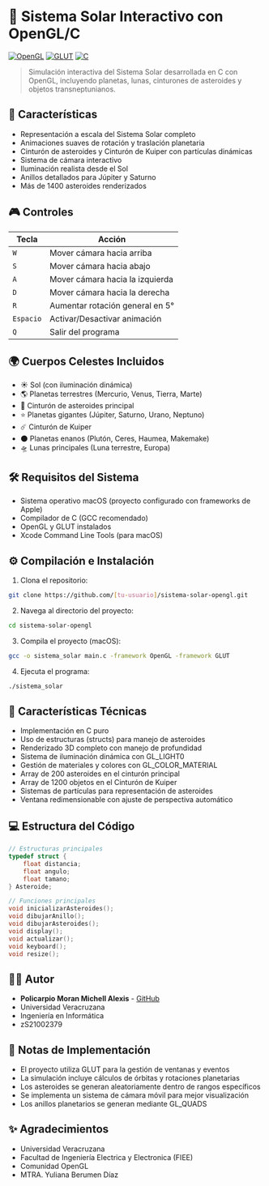 # 🌌 Sistema Solar Interactivo con OpenGL/C
[![OpenGL](https://img.shields.io/badge/OpenGL-3.3-blue.svg)](https://www.opengl.org/)
[![GLUT](https://img.shields.io/badge/GLUT-3.0-green.svg)](https://www.opengl.org/resources/libraries/glut/)
[![C](https://img.shields.io/badge/language-C-orange.svg)](https://en.wikipedia.org/wiki/C_(programming_language))

> Simulación interactiva del Sistema Solar desarrollada en C con OpenGL, incluyendo planetas, lunas, cinturones de asteroides y objetos transneptunianos.

## 🚀 Características

- Representación a escala del Sistema Solar completo
- Animaciones suaves de rotación y traslación planetaria
- Cinturón de asteroides y Cinturón de Kuiper con partículas dinámicas
- Sistema de cámara interactivo
- Iluminación realista desde el Sol
- Anillos detallados para Júpiter y Saturno
- Más de 1400 asteroides renderizados

## 🎮 Controles

| Tecla | Acción |
|-------|---------|
| `W` | Mover cámara hacia arriba |
| `S` | Mover cámara hacia abajo |
| `A` | Mover cámara hacia la izquierda |
| `D` | Mover cámara hacia la derecha |
| `R` | Aumentar rotación general en 5° |
| `Espacio` | Activar/Desactivar animación |
| `Q` | Salir del programa |

## 🌍 Cuerpos Celestes Incluidos

- ☀️ Sol (con iluminación dinámica)
- 🌎 Planetas terrestres (Mercurio, Venus, Tierra, Marte)
- 🌌 Cinturón de asteroides principal
- ⭐ Planetas gigantes (Júpiter, Saturno, Urano, Neptuno)
- ☄️ Cinturón de Kuiper
- 🌑 Planetas enanos (Plutón, Ceres, Haumea, Makemake)
- 🛸 Lunas principales (Luna terrestre, Europa)

## 🛠️ Requisitos del Sistema

- Sistema operativo macOS (proyecto configurado con frameworks de Apple)
- Compilador de C (GCC recomendado)
- OpenGL y GLUT instalados
- Xcode Command Line Tools (para macOS)

## ⚙️ Compilación e Instalación

1. Clona el repositorio:
```bash
git clone https://github.com/[tu-usuario]/sistema-solar-opengl.git
```

2. Navega al directorio del proyecto:
```bash
cd sistema-solar-opengl
```

3. Compila el proyecto (macOS):
```bash
gcc -o sistema_solar main.c -framework OpenGL -framework GLUT
```

4. Ejecuta el programa:
```bash
./sistema_solar
```

## 🎯 Características Técnicas

- Implementación en C puro
- Uso de estructuras (structs) para manejo de asteroides
- Renderizado 3D completo con manejo de profundidad
- Sistema de iluminación dinámica con GL_LIGHT0
- Gestión de materiales y colores con GL_COLOR_MATERIAL
- Array de 200 asteroides en el cinturón principal
- Array de 1200 objetos en el Cinturón de Kuiper
- Sistemas de partículas para representación de asteroides
- Ventana redimensionable con ajuste de perspectiva automático

## 💻 Estructura del Código

```c
// Estructuras principales
typedef struct {
    float distancia;
    float angulo;
    float tamano;
} Asteroide;

// Funciones principales
void inicializarAsteroides();
void dibujarAnillo();
void dibujarAsteroides();
void display();
void actualizar();
void keyboard();
void resize();
```

## 👨‍💻 Autor

- **Policarpio Moran Michell Alexis** - [GitHub](https://github.com/[tu-usuario])
- Universidad Veracruzana
- Ingeniería en Informática
- zS21002379

## 📝 Notas de Implementación

- El proyecto utiliza GLUT para la gestión de ventanas y eventos
- La simulación incluye cálculos de órbitas y rotaciones planetarias
- Los asteroides se generan aleatoriamente dentro de rangos específicos
- Se implementa un sistema de cámara móvil para mejor visualización
- Los anillos planetarios se generan mediante GL_QUADS

## ✨ Agradecimientos

- Universidad Veracruzana
- Facultad de Ingeniería Electrica y Electronica (FIEE)
- Comunidad OpenGL
- MTRA. Yuliana Berumen Díaz
